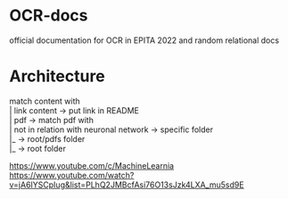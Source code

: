# OCR-docs
official documentation for OCR in EPITA 2022 and random relational docs

# Architecture

match content with  
  | link content -> put link in README  
  | pdf -> match pdf with  
            | not in relation with neuronal network -> specific folder  
            |_ -> root/pdfs folder  
  |_ -> root folder
  
https://www.youtube.com/c/MachineLearnia  
https://www.youtube.com/watch?v=jA6IYSCpIug&list=PLhQ2JMBcfAsi76O13sJzk4LXA_mu5sd9E  

